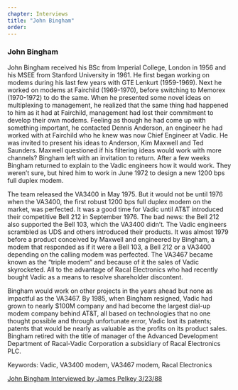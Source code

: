 ```yaml
---
chapter: Interviews
title: "John Bingham"
order: 
---
```


### John Bingham

John Bingham received his BSc from Imperial College, London in 1956 and his MSEE from Stanford University in 1961. He first began working on modems during his last few years with GTE Lenkurt (1959-1969). Next he worked on modems at Fairchild (1969-1970), before switching to Memorex (1970-1972) to do the same. When he presented some novel ideas on multiplexing to management, he realized that the same thing had happened to him as it had at Fairchild, management had lost their commitment to develop their own modems. Feeling as though he had come up with something important, he contacted Dennis Anderson, an engineer he had worked with at Fairchild who he knew was now Chief Engineer at Vadic. He was invited to present his ideas to Anderson, Kim Maxwell and Ted Saunders. Maxwell questioned if his filtering ideas would work with more channels? Bingham left with an invitation to return. After a few weeks Bingham returned to explain to the Vadic engineers how it would work. They weren’t sure, but hired him to work in June 1972 to design a new 1200 bps full duplex modem.

The team released the VA3400 in May 1975. But it would not be until 1976 when the VA3400, the first robust 1200 bps full duplex modem on the market, was perfected. It was a good time for Vadic until AT&T introduced their competitive Bell 212 in September 1976. The bad news: the Bell 212 also supported the Bell 103, which the VA3400 didn’t. The Vadic engineers scrambled as UDS and others introduced their products. It was almost 1979 before a product conceived by Maxwell and engineered by Bingham, a modem that responded as if it were a Bell 103, a Bell 212 or a VA3400 depending on the calling modem was perfected. The VA3467 became known as the “triple modem” and because of it the sales of Vadic skyrocketed. All to the advantage of Racal Electronics who had recently bought Vadic as a means to resolve shareholder discontent.

Bingham would work on other projects in the years ahead but none as impactful as the VA3467. By 1985, when Bingham resigned, Vadic had grown to nearly $100M company and had become the largest dial-up modem company behind AT&T, all based on technologies that no one thought possible and through unfortunate error, Vadic lost its patents; patents that would be nearly as valuable as the profits on its product sales. Bingham retired with the title of manager of the Advanced Development Department of Racal-Vadic Corporation a subsidiary of Racal Electronics PLC.

Keywords: Vadic, VA3400 modem, VA3467 modem, Racal Electronics

[John Bingham Interviewed by James Pelkey 3/23/88](https://archive.computerhistory.org/resources/access/text/2017/09/102738563-05-01-acc.pdf)
